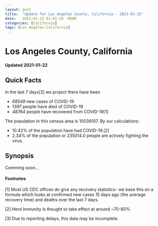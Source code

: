 ```yaml
---
layout: post
title:  "Update for Los Angeles County, California - 2021-01-22"
date:   2021-01-22 01:01:29 -0600
categories: [California]
tags: [Los Angeles-California]
---
```


# Los Angeles County, California
#### Updated 2021-01-22

## Quick Facts

In the last 7 days[3] we project there have been
- *68549* new cases of COVID-19
- *1397* people have died of COVID-19
- *48764* people have recovered from COVID-19[1]

The population in this census area is 10039107. By our calculations:
- 10.42% of the population have had COVID-19.[2]
- 2.34% of the population or 235014.0 people are actively fighting the virus.

## Synopsis

Comming soon...


#### Footnotes

[1] Most US CDC offices do give any recovery statistics- we base this on a formula which looks at confirmed new cases
15 days ago (the average recovery time) and deaths over the last 7 days.

[2] Herd Immunity is thought to take effect at around ~70-80%

[3] Due to reporting delays, this data may be incomplete.
 
    